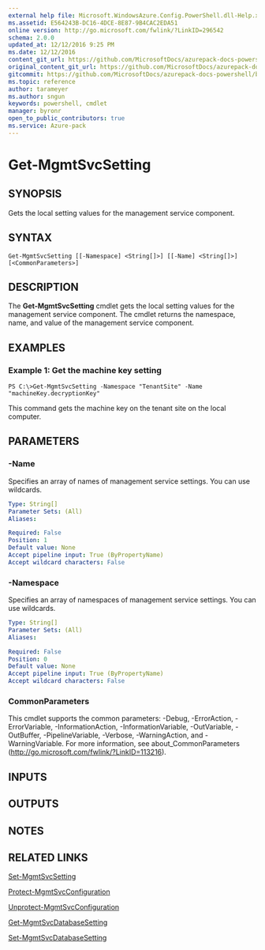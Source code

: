 ```yaml
---
external help file: Microsoft.WindowsAzure.Config.PowerShell.dll-Help.xml
ms.assetid: E564243B-DC16-4DCE-8E87-9B4CAC2EDA51
online version: http://go.microsoft.com/fwlink/?LinkID=296542
schema: 2.0.0
updated_at: 12/12/2016 9:25 PM
ms.date: 12/12/2016
content_git_url: https://github.com/MicrosoftDocs/azurepack-docs-powershell/blob/master/AzurePack-cmdlets/Configuration/v1.0/Get-MgmtSvcSetting.md
original_content_git_url: https://github.com/MicrosoftDocs/azurepack-docs-powershell/blob/master/AzurePack-cmdlets/Configuration/v1.0/Get-MgmtSvcSetting.md
gitcommit: https://github.com/MicrosoftDocs/azurepack-docs-powershell/blob/b83cde31c8e8df3140400b62cc6698cfc8f37a47/AzurePack-cmdlets/Configuration/v1.0/Get-MgmtSvcSetting.md
ms.topic: reference
author: tarameyer
ms.author: sngun
keywords: powershell, cmdlet
manager: byronr
open_to_public_contributors: true
ms.service: Azure-pack
---
```


# Get-MgmtSvcSetting

## SYNOPSIS
Gets the local setting values for the management service component.

## SYNTAX

```
Get-MgmtSvcSetting [[-Namespace] <String[]>] [[-Name] <String[]>] [<CommonParameters>]
```

## DESCRIPTION
The **Get-MgmtSvcSetting** cmdlet gets the local setting values for the management service component.
The cmdlet returns the namespace, name, and value of the management service component.

## EXAMPLES

### Example 1: Get the machine key setting
```
PS C:\>Get-MgmtSvcSetting -Namespace "TenantSite" -Name "machineKey.decryptionKey"
```

This command gets the machine key on the tenant site on the local computer.

## PARAMETERS

### -Name
Specifies an array of names of management service settings.
You can use wildcards.

```yaml
Type: String[]
Parameter Sets: (All)
Aliases: 

Required: False
Position: 1
Default value: None
Accept pipeline input: True (ByPropertyName)
Accept wildcard characters: False
```

### -Namespace
Specifies an array of namespaces of management service settings.
You can use wildcards.

```yaml
Type: String[]
Parameter Sets: (All)
Aliases: 

Required: False
Position: 0
Default value: None
Accept pipeline input: True (ByPropertyName)
Accept wildcard characters: False
```

### CommonParameters
This cmdlet supports the common parameters: -Debug, -ErrorAction, -ErrorVariable, -InformationAction, -InformationVariable, -OutVariable, -OutBuffer, -PipelineVariable, -Verbose, -WarningAction, and -WarningVariable. For more information, see about_CommonParameters (http://go.microsoft.com/fwlink/?LinkID=113216).

## INPUTS

## OUTPUTS

## NOTES

## RELATED LINKS

[Set-MgmtSvcSetting](xref:Configuration/v1.0/Set-MgmtSvcSetting.md)

[Protect-MgmtSvcConfiguration](xref:Configuration/v1.0/Protect-MgmtSvcConfiguration.md)

[Unprotect-MgmtSvcConfiguration](xref:Configuration/v1.0/Unprotect-MgmtSvcConfiguration.md)

[Get-MgmtSvcDatabaseSetting](xref:Configuration/v1.0/Get-MgmtSvcDatabaseSetting.md)

[Set-MgmtSvcDatabaseSetting](xref:Configuration/v1.0/Set-MgmtSvcDatabaseSetting.md)


